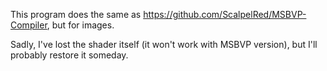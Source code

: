 This program does the same as https://github.com/ScalpelRed/MSBVP-Compiler, but for images.

Sadly, I've lost the shader itself (it won't work with MSBVP version), but I'll probably restore it someday.
